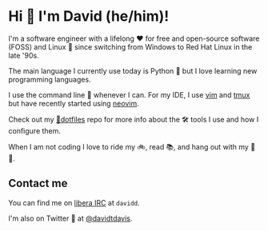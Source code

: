 # Hi 👋 I'm David (he/him)!

I'm a software engineer with a lifelong ❤️ for free and open-source software (FOSS) and Linux 🐧
since switching from Windows to Red Hat Linux in the late '90s.

The main language I currently use today is Python 🐍 but I love learning new programming languages.

I use the command line 🚀 whenever I can. For my IDE, I use [vim](https://www.vim.org/) and 
[tmux](https://github.com/tmux/tmux) but have recently started using [neovim](https://neovim.io/).

Check out my [📁dotfiles](https://github.com/daviddavis/dotfiles) repo
for more info about the 🛠️ tools I use and how I configure them.

When I am not coding I love to ride my 🚲, read 📚, and hang out with my 🐶🐶.

## Contact me

You can find me on [libera IRC](https://libera.chat/) at `davidd`.

I'm also on Twitter 🐤 at [@davidtdavis](https://twitter.com/davidtdavis).
